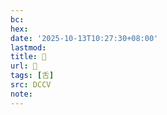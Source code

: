 ```yaml
---
bc:
hex:
date: '2025-10-13T10:27:30+08:00'
lastmod:
title: 􁚡
url: 􁚡
tags: [舌]
src: DCCV
note:
---
```

